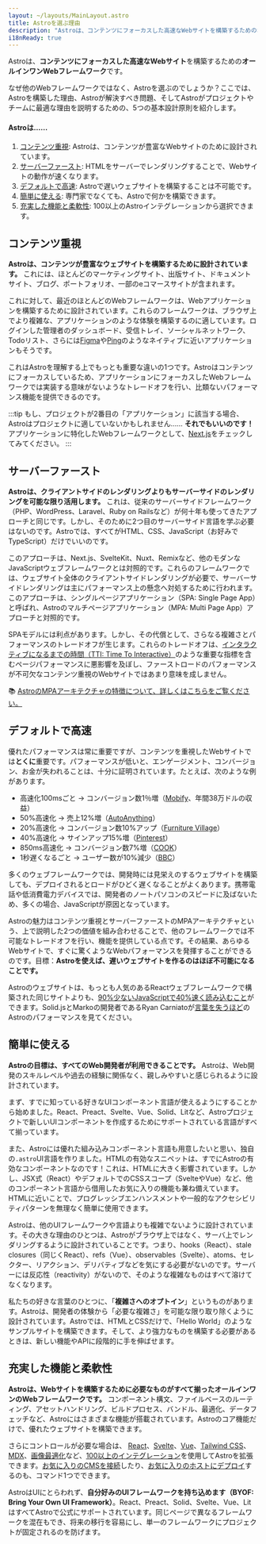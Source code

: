 ```yaml
---
layout: ~/layouts/MainLayout.astro
title: Astroを選ぶ理由
description: "Astroは、コンテンツにフォーカスした高速なWebサイトを構築するためのオールインワンWebフレームワークです。詳しくはこちら。"
i18nReady: true
---
```


Astroは、**コンテンツにフォーカスした高速なWebサイト**を構築するための**オールインワンWebフレームワーク**です。

なぜ他のWebフレームワークではなく、Astroを選ぶのでしょうか？ここでは、Astroを構築した理由、Astroが解決すべき問題、そしてAstroがプロジェクトやチームに最適な理由を説明するための、5つの基本設計原則を紹介します。

#### Astroは……

1. [コンテンツ重視](#コンテンツ重視): Astroは、コンテンツが豊富なWebサイトのために設計されています。
2. [サーバーファースト](#サーバーファースト): HTMLをサーバーでレンダリングすることで、Webサイトの動作が速くなります。
3. [デフォルトで高速](#デフォルトで高速): Astroで遅いウェブサイトを構築することは不可能です。
4. [簡単に使える](#簡単に使える): 専門家でなくても、Astroで何かを構築できます。
5. [充実した機能と柔軟性](#充実した機能と柔軟性): 100以上のAstroインテグレーションから選択できます。


## コンテンツ重視

**Astroは、コンテンツが豊富なウェブサイトを構築するために設計されています。** これには、ほとんどのマーケティングサイト、出版サイト、ドキュメントサイト、ブログ、ポートフォリオ、一部のeコマースサイトが含まれます。

これに対して、最近のほとんどのWebフレームワークは、Webアプリケーションを構築するために設計されています。これらのフレームワークは、ブラウザ上でより複雑な、アプリケーションのような体験を構築するのに適しています。ログインした管理者のダッシュボード、受信トレイ、ソーシャルネットワーク、Todoリスト、さらには[Figma](https://www.figma.com/)や[Ping](https://ping.gg/)のようなネイティブに近いアプリケーションもそうです。

これはAstroを理解する上でもっとも重要な違いの1つです。Astroはコンテンツにフォーカスしているため、アプリケーションにフォーカスしたWebフレームワークでは実装する意味がないようなトレードオフを行い、比類ないパフォーマンス機能を提供できるのです。

:::tip
もし、プロジェクトが2番目の「アプリケーション」に該当する場合、Astroはプロジェクトに適していないかもしれません…… **それでもいいのです！** アプリケーションに特化したWebフレームワークとして、[Next.js](https://nextjs.org/)をチェックしてみてください。
:::


## サーバーファースト

**Astroは、クライアントサイドのレンダリングよりもサーバーサイドのレンダリングを可能な限り活用します。** これは、従来のサーバーサイドフレームワーク（PHP、WordPress、Laravel、Ruby on Railsなど）が何十年も使ってきたアプローチと同じです。しかし、そのために2つ目のサーバーサイド言語を学ぶ必要はないのです。Astroでは、すべてがHTML、CSS、JavaScript（お好みでTypeScript）だけでいいのです。

このアプローチは、Next.js、SvelteKit、Nuxt、Remixなど、他のモダンなJavaScriptウェブフレームワークとは対照的です。これらのフレームワークでは、ウェブサイト全体のクライアントサイドレンダリングが必要で、サーバーサイドレンダリングは主にパフォーマンス上の懸念へ対処するために行われます。このアプローチは、シングルページアプリケーション（SPA: Single Page App）と呼ばれ、Astroのマルチページアプリケーション（MPA: Multi Page App）アプローチと対照的です。

SPAモデルには利点があります。しかし、その代償として、さらなる複雑さとパフォーマンスのトレードオフが生じます。これらのトレードオフは、[インタラクティブになるまでの時間（TTI: Time To Interactive）](https://web.dev/interactive/)のような重要な指標を含むページパフォーマンスに悪影響を及ぼし、ファーストロードのパフォーマンスが不可欠なコンテンツ重視のWebサイトではあまり意味を成しません。

📚 [AstroのMPAアーキテクチャの特徴について、詳しくはこちらをご覧ください。](/ja/concepts/mpa-vs-spa/)


## デフォルトで高速

優れたパフォーマンスは常に重要ですが、コンテンツを重視したWebサイトでは**とくに**重要です。パフォーマンスが低いと、エンゲージメント、コンバージョン、お金が失われることは、十分に証明されています。たとえば、次のような例があります。

- 高速化100msごと → コンバージョン数1％増（[Mobify](https://web.dev/why-speed-matters/)、年間38万ドルの収益）
- 50%高速化 → 売上12%増（[AutoAnything](https://www.digitalcommerce360.com/2010/08/19/web-accelerator-revs-conversion-and-sales-autoanything/)）
- 20%高速化 → コンバージョン数10%アップ（[Furniture Village](https://www.thinkwithgoogle.com/intl/en-gb/marketing-strategies/app-and-mobile/furniture-village-and-greenlight-slash-page-load-times-boosting-user-experience/)）
- 40%高速化 → サインアップ15%増（[Pinterest](https://medium.com/pinterest-engineering/driving-user-growth-with-performance-improvements-cfc50dafadd7)）
- 850ms高速化 → コンバージョン数7%増（[COOK](https://web.dev/why-speed-matters/)）
- 1秒遅くなるごと → ユーザー数が10%減少（[BBC](https://www.creativebloq.com/features/how-the-bbc-builds-websites-that-scale)）

多くのウェブフレームワークでは、開発時には見栄えのするウェブサイトを構築しても、デプロイされるとロードがひどく遅くなることがよくあります。携帯電話や低消費電力デバイスでは、開発者のノートパソコンのスピードに及ばないため、多くの場合、JavaScriptが原因となっています。

Astroの魅力はコンテンツ重視とサーバーファーストのMPAアーキテクチャという、上で説明した2つの価値を組み合わせることで、他のフレームワークでは不可能なトレードオフを行い、機能を提供している点です。その結果、あらゆるWebサイトで、すぐに驚くようなWebパフォーマンスを発揮することができるのです。目標：**Astroを使えば、遅いウェブサイトを作るのはほぼ不可能になることです。**

Astroのウェブサイトは、もっとも人気のあるReactウェブフレームワークで構築された同じサイトよりも、[90%少ないJavaScriptで40%速く読み込むこと](https://twitter.com/t3dotgg/status/1437195415439360003)ができます。Solid.jsとMarkoの開発者であるRyan Carniatoが[言葉を失うほど](https://youtu.be/2ZEMb_H-LYE?t=8163)のAstroのパフォーマンスを見てください。


## 簡単に使える

**Astroの目標は、すべてのWeb開発者が利用できることです。** Astroは、Web開発のスキルレベルや過去の経験に関係なく、親しみやすいと感じられるように設計されています。

まず、すでに知っている好きなUIコンポーネント言語が使えるようにすることから始めました。React、Preact、Svelte、Vue、Solid、Litなど、Astroプロジェクトで新しいUIコンポーネントを作成するためにサポートされている言語がすべて揃っています。

また、Astroには優れた組み込みコンポーネント言語も用意したいと思い、独自の`.astro`UI言語を作りました。HTMLの有効なスニペットは、すでにAstroの有効なコンポーネントなのです！これは、HTMLに大きく影響されています。しかし、JSX式（React）やデフォルトでのCSSスコープ（SvelteやVue）など、他のコンポーネント言語から借用したお気に入りの機能も兼ね備えています。HTMLに近いことで、プログレッシブエンハンスメントや一般的なアクセシビリティパターンを無理なく簡単に使用できます。

Astroは、他のUIフレームワークや言語よりも複雑でないように設計されています。その大きな理由のひとつは、Astroがブラウザ上ではなく、サーバ上でレンダリングするように設計されていることです。つまり、hooks（React）、stale closures（同じくReact）、refs（Vue）、observables（Svelte）、atoms、セレクター、リアクション、デリバティブなどを気にする必要がないのです。サーバーには反応性（reactivity）がないので、そのような複雑なものはすべて溶けてなくなります。

私たちの好きな言葉のひとつに、「**複雑さへのオプトイン**」というものがあります。Astroは、開発者の体験から「必要な複雑さ」を可能な限り取り除くように設計されています。Astroでは、HTMLとCSSだけで、「Hello World」のようなサンプルサイトを構築できます。そして、より強力なものを構築する必要があるときは、新しい機能やAPIに段階的に手を伸ばせます。


## 充実した機能と柔軟性

**Astroは、Webサイトを構築するために必要なものがすべて揃ったオールインワンのWebフレームワークです。** コンポーネント構文、ファイルベースのルーティング、アセットハンドリング、ビルドプロセス、バンドル、最適化、データフェッチなど、Astroにはさまざまな機能が搭載されています。Astroのコア機能だけで、優れたウェブサイトを構築できます。

さらにコントロールが必要な場合は、 [React](https://www.npmjs.com/package/@astrojs/react)、[Svelte](https://www.npmjs.com/package/@astrojs/svelte)、[Vue](https://www.npmjs.com/package/@astrojs/vue)、[Tailwind CSS](https://www.npmjs.com/package/@astrojs/tailwind)、[MDX](https://www.npmjs.com/package/@astrojs/mdx)、[画像最適化](https://www.npmjs.com/package/@astrojs/image)など、[100以上のインテグレーション](https://astro.build/integrations/)を使用してAstroを拡張できます。[お気に入りのCMSを接続](https://astro.build/integrations/)したり、[お気に入りのホストにデプロイ](/ja/guides/deploy/)するのも、コマンド1つでできます。

AstroはUIにとらわれず、**自分好みのUIフレームワークを持ち込めます（BYOF: Bring Your Own UI Framework）**。React、Preact、Solid、Svelte、Vue、LitはすべてAstroで公式にサポートされています。同じページで異なるフレームワークを混在もでき、将来の移行を容易にし、単一のフレームワークにプロジェクトが固定されるのを防げます。


<!-- Use your favorite UI framework with Astro, or mix-and-match UI components across different pages, websites, or even teams. You can even choose your UI framework component-by-component on each individual page for maximum flexibility with minimal committment. Astro also gives you a "Get out of (framework) jail free!" card, allowing you to convert your entire project incrementally, with no interruption to your site. -->

<!-- This has an added benefit for larger organizations: you can scale up the number of supported UI frameworks at your company without increasing the complexity of the server-side code. Every Astro site ships the same server runtime code, regardless of which UI frameworks you use. This greatly reduces the production complexity vs. running different sites built with Next.js, SvelteKit, and Nuxt. -->

<!-- 📚 TODO: Link to Multi-framework support?  -->

<!-- ## Fast by default -->

<!-- As we mentioned above, Astro builds fast websites. But our focus on performance isn't just on what's *possible* with Astro. We want good performance to be an *automatic default.*  -->

<!-- When we built Astro, we were fed up with web frameworks that *could* be fast in the right hands, but that otherwise felt slow to the average user who didn't know every option or best practice. We had a wild idea: you shouldn't even need to think about performance to build a fast site. Our goal was simple: **It should be incredibly difficult to build a slow website with Astro.** -->

<!-- This idea of fast-by-default has inspired plenty of other Astro design choices and default behaviors, other than Partial Hydration which was mentioned above. Your JavaScript and CSS are bundled by default. Your deployed server supports streaming HTML by default. THIRD THING??? DON"T FORGET TO DELETE THIS, FRED. (//`@astrojs/prefetch` maybe?//) As you build with Astro, you'll see how these design decisions shape how you work "in Astro."  -->

<!-- (// my thinking with this last line here is re: stated goal of priming the reader for thinking about how things work in Astro. With little nudges like this, the reader is more primed for THIS WORKS DIFFERENTLY AND I MIGHT HAVE TO ADJUST MY EXPECTATIONS //) -->



